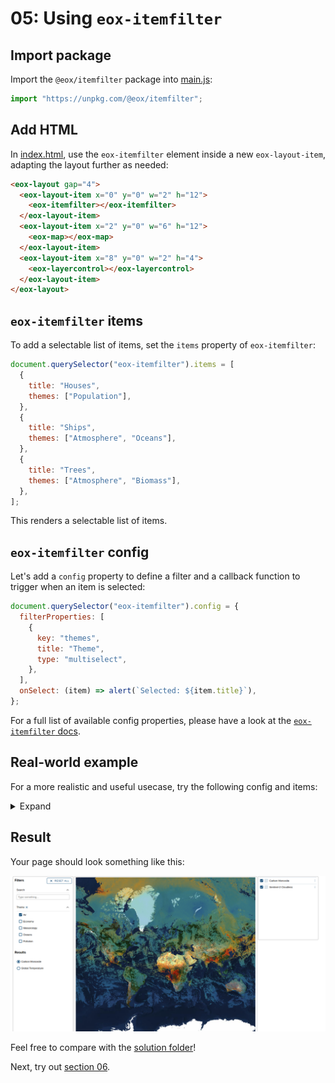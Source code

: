 # 05: Using `eox-itemfilter`

## Import package

Import the `@eox/itemfilter` package into [main.js](./main.js):

```js
import "https://unpkg.com/@eox/itemfilter";
```

## Add HTML

In [index.html](./index.html), use the `eox-itemfilter` element inside a new `eox-layout-item`, adapting the layout further as needed:

```html
<eox-layout gap="4">
  <eox-layout-item x="0" y="0" w="2" h="12">
    <eox-itemfilter></eox-itemfilter>
  </eox-layout-item>
  <eox-layout-item x="2" y="0" w="6" h="12">
    <eox-map></eox-map>
  </eox-layout-item>
  <eox-layout-item x="8" y="0" w="2" h="4">
    <eox-layercontrol></eox-layercontrol>
  </eox-layout-item>
</eox-layout>
```

## `eox-itemfilter` items

To add a selectable list of items, set the `items` property of `eox-itemfilter`:

```js
document.querySelector("eox-itemfilter").items = [
  {
    title: "Houses",
    themes: ["Population"],
  },
  {
    title: "Ships",
    themes: ["Atmosphere", "Oceans"],
  },
  {
    title: "Trees",
    themes: ["Atmosphere", "Biomass"],
  },
];
```

This renders a selectable list of items.

## `eox-itemfilter` config

Let's add a `config` property to define a filter and a callback function to trigger when an item is selected:

```js
document.querySelector("eox-itemfilter").config = {
  filterProperties: [
    {
      key: "themes",
      title: "Theme",
      type: "multiselect",
    },
  ],
  onSelect: (item) => alert(`Selected: ${item.title}`),
};
```

For a full list of available config properties, please have a look at the [`eox-itemfilter` docs](https://eox-a.github.io/EOxElements/?path=/docs/elements-eox-itemfilter--docs).

## Real-world example

For a more realistic and useful usecase, try the following config and items:

<details>
<summary>Expand</summary>

```js
Object.assign(document.querySelector("eox-itemfilter"), {
  config: {
    filterProperties: [
      // added full-text search filter
      {
        keys: ["title"],
        title: "Search",
        type: "text",
        expanded: true,
      },
      {
        key: "themes",
        title: "Theme",
        type: "multiselect",
        expanded: true,
      },
    ],
    onSelect: (item) => {
      const eoxMap = document.querySelector("eox-map");
      // fetch the STAC collection
      fetch(item.stac)
        .then((response) => response.json())
        .then((json) => {
          // find the link with `rel` "wms"
          const wmsLink = json.links.find((l) => l.rel === "wms");
          // push the new layer definition to the eox-map layers
          eoxMap.layers = [
            {
              type: "Tile",
              properties: {
                id: item.id,
                title: item.title,
              },
              source: {
                type: "TileWMS",
                url: wmsLink.href,
                params: {
                  LAYERS: wmsLink["wms:layers"],
                },
              },
            },
            ...eoxMap.layers,
          ];
        });
    },
  },
  items: [
    {
      title: "Global Temperature",
      id: "global-temperature",
      themes: ["Air", "Meteorology"],
      stac: "https://eurodatacube.github.io/eodash-catalog/RACE/meteorological_variables/temperature/collection.json",
    },
    {
      title: "Carbon Monoxide",
      id: "carbon-monoxide",
      themes: ["Air", "Pollution"],
      stac: "https://eurodatacube.github.io/eodash-catalog/RACE/global_parameters/CO_3_daily/collection.json",
    },
    {
      title: "Vessel Density",
      id: "vessel-density",
      themes: ["Economy", "Oceans"],
      stac: "https://eurodatacube.github.io/eodash-catalog/RACE/vessel_density/vessel_density_all/collection.json",
    },
  ],
});
```

</details>

## Result

Your page should look something like this:

![](../screenshots/05.png)

Feel free to compare with the [solution folder](./solution/)!

Next, try out [section 06](../06-eox-stacinfo/README.md).
